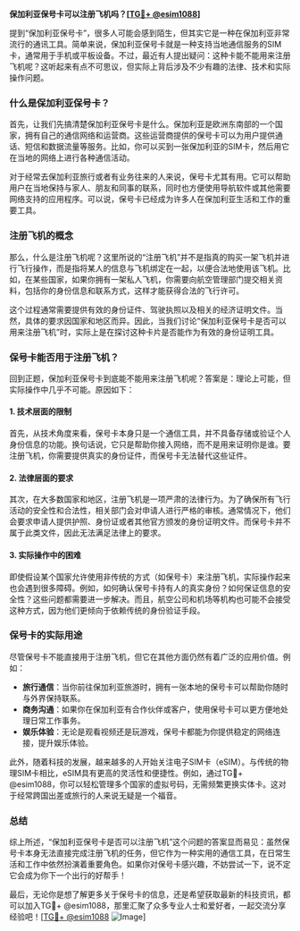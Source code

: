 **保加利亚保号卡可以注册飞机吗？[[TG💪+ @esim1088](https://t.me/s/esim1088)]**

提到“保加利亚保号卡”，很多人可能会感到陌生，但其实它是一种在保加利亚非常流行的通讯工具。简单来说，保加利亚保号卡就是一种支持当地通信服务的SIM卡，通常用于手机或平板设备。不过，最近有人提出疑问：这种卡能不能用来注册飞机呢？这听起来有点不可思议，但实际上背后涉及不少有趣的法律、技术和实际操作问题。

### 什么是保加利亚保号卡？

首先，让我们先搞清楚保加利亚保号卡是什么。保加利亚是欧洲东南部的一个国家，拥有自己的通信网络和运营商。这些运营商提供的保号卡可以为用户提供通话、短信和数据流量等服务。比如，你可以买到一张保加利亚的SIM卡，然后用它在当地的网络上进行各种通信活动。

对于经常去保加利亚旅行或者有业务往来的人来说，保号卡尤其有用。它可以帮助用户在当地保持与家人、朋友和同事的联系，同时也方便使用导航软件或其他需要网络支持的应用程序。可以说，保号卡已经成为许多人在保加利亚生活和工作的重要工具。

### 注册飞机的概念

那么，什么是注册飞机呢？这里所说的“注册飞机”并不是指真的购买一架飞机并进行飞行操作，而是指将某人的信息与飞机绑定在一起，以便合法地使用该飞机。比如，在某些国家，如果你拥有一架私人飞机，你需要向航空管理部门提交相关资料，包括你的身份信息和联系方式，这样才能获得合法的飞行许可。

这个过程通常需要提供有效的身份证件、驾驶执照以及相关的经济证明文件。当然，具体的要求因国家和地区而异。因此，当我们讨论“保加利亚保号卡是否可以用来注册飞机”时，实际上是在探讨这种卡片是否能作为有效的身份证明工具。

### 保号卡能否用于注册飞机？

回到正题，保加利亚保号卡到底能不能用来注册飞机呢？答案是：理论上可能，但实际操作中几乎不可能。原因如下：

#### 1. 技术层面的限制

首先，从技术角度来看，保号卡本身只是一个通信工具，并不具备存储或验证个人身份信息的功能。换句话说，它只是帮助你接入网络，而不是用来证明你是谁。要注册飞机，你需要提供真实的身份证件，而保号卡无法替代这些证件。

#### 2. 法律层面的要求

其次，在大多数国家和地区，注册飞机是一项严肃的法律行为。为了确保所有飞行活动的安全性和合法性，相关部门会对申请人进行严格的审核。通常情况下，他们会要求申请人提供护照、身份证或者其他官方颁发的身份证明文件。而保号卡并不属于此类文件，因此无法满足法律上的要求。

#### 3. 实际操作中的困难

即使假设某个国家允许使用非传统的方式（如保号卡）来注册飞机，实际操作起来也会遇到很多障碍。例如，如何确认保号卡持有人的真实身份？如何保证信息的安全性？这些问题都需要进一步解决。而且，航空公司和机场等机构也可能不会接受这种方式，因为他们更倾向于依赖传统的身份验证手段。

### 保号卡的实际用途

尽管保号卡不能直接用于注册飞机，但它在其他方面仍然有着广泛的应用价值。例如：

- **旅行通信**：当你前往保加利亚旅游时，拥有一张本地的保号卡可以帮助你随时与外界保持联系。
- **商务沟通**：如果你在保加利亚有合作伙伴或客户，使用保号卡可以更方便地处理日常工作事务。
- **娱乐体验**：无论是观看视频还是玩游戏，保号卡都能为你提供稳定的网络连接，提升娱乐体验。

此外，随着科技的发展，越来越多的人开始关注电子SIM卡（eSIM）。与传统的物理SIM卡相比，eSIM具有更高的灵活性和便捷性。例如，通过TG💪+ @esim1088，你可以轻松管理多个国家的虚拟号码，无需频繁更换实体卡。这对于经常跨国出差或旅行的人来说无疑是一个福音。

### 总结

综上所述，“保加利亚保号卡是否可以注册飞机”这个问题的答案显而易见：虽然保号卡本身无法直接完成注册飞机的任务，但它作为一种实用的通信工具，在日常生活和工作中依然扮演着重要角色。如果你对保号卡感兴趣，不妨尝试一下，说不定它会成为你下一个出行的好帮手！

最后，无论你是想了解更多关于保号卡的信息，还是希望获取最新的科技资讯，都可以加入TG💪+ @esim1088，那里汇聚了众多专业人士和爱好者，一起交流分享经验吧！[[TG💪+ @esim1088](https://t.me/s/esim1088) ![Image](https://i.postimg.cc/4NQfJmqS/Snipaste-2025-05-13-00-14-12.png)]